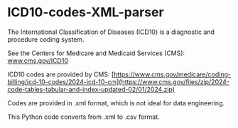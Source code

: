 # ICD10-codes-XML-parser

The International Classification of Diseases (ICD10) is a diagnostic and procedure coding system.

See the Centers for Medicare and Medicaid Services (CMS): www.cms.gov/ICD10

ICD10 codes are provided by CMS: [https://www.cms.gov/medicare/coding-billing/icd-10-codes/2024-icd-10-cm](https://www.cms.gov/files/zip/2024-code-tables-tabular-and-index-updated-02/01/2024.zip)

Codes are provided in .xml format, which is not ideal for data engineering.

This Python code converts from .xml to .csv format.
